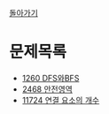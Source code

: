 [돌아가기](./README.md)
# 문제목록
- [1260 DFS와BFS](./1260.py)
- [2468 안전영역](./2468.py)
- [11724 연결 요소의 개수](./11724.py)
